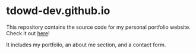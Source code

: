 # tdowd-dev.github.io

This repository contains the source code for my personal portfolio website. Check it out [here](https://tdowd-dev.github.io/)!

It includes my portfolio, an about me section, and a contact form.